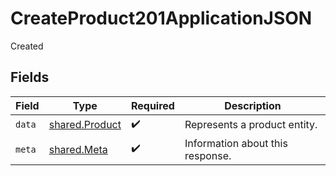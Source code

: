 # CreateProduct201ApplicationJSON

Created


## Fields

| Field                                            | Type                                             | Required                                         | Description                                      |
| ------------------------------------------------ | ------------------------------------------------ | ------------------------------------------------ | ------------------------------------------------ |
| `data`                                           | [shared.Product](../../models/shared/product.md) | :heavy_check_mark:                               | Represents a product entity.                     |
| `meta`                                           | [shared.Meta](../../models/shared/meta.md)       | :heavy_check_mark:                               | Information about this response.                 |